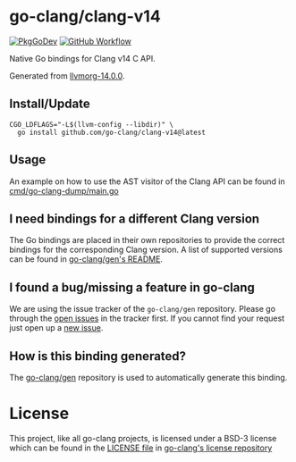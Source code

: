 # go-clang/clang-v14

[![PkgGoDev](https://pkg.go.dev/badge/github.com/go-clang/clang-v14)](https://pkg.go.dev/github.com/go-clang/clang-v14)
[![GitHub Workflow](https://img.shields.io/github/workflow/status/go-clang/clang-v14/Test/main?label=test&logo=github&style=flat-square)](https://github.com/go-clang/clang-v14/actions)

Native Go bindings for Clang v14 C API.

Generated from [llvmorg-14.0.0](https://github.com/llvm/llvm-project/releases/tag/llvmorg-14.0.0).

## Install/Update

```console
CGO_LDFLAGS="-L$(llvm-config --libdir)" \
  go install github.com/go-clang/clang-v14@latest
```

## Usage

An example on how to use the AST visitor of the Clang API can be found in [cmd/go-clang-dump/main.go](cmd/go-clang-dump/main.go)

## I need bindings for a different Clang version

The Go bindings are placed in their own repositories to provide the correct bindings for the corresponding Clang version. A list of supported versions can be found in [go-clang/gen's README](https://github.com/go-clang/gen#where-are-the-bindings).

## I found a bug/missing a feature in go-clang

We are using the issue tracker of the `go-clang/gen` repository. Please go through the [open issues](https://github.com/go-clang/gen/issues) in the tracker first. If you cannot find your request just open up a [new issue](https://github.com/go-clang/gen/issues/new).

## How is this binding generated?

The [go-clang/gen](https://github.com/go-clang/gen) repository is used to automatically generate this binding.

# License

This project, like all go-clang projects, is licensed under a BSD-3 license which can be found in the [LICENSE file](https://github.com/go-clang/license/blob/master/LICENSE) in [go-clang's license repository](https://github.com/go-clang/license)
